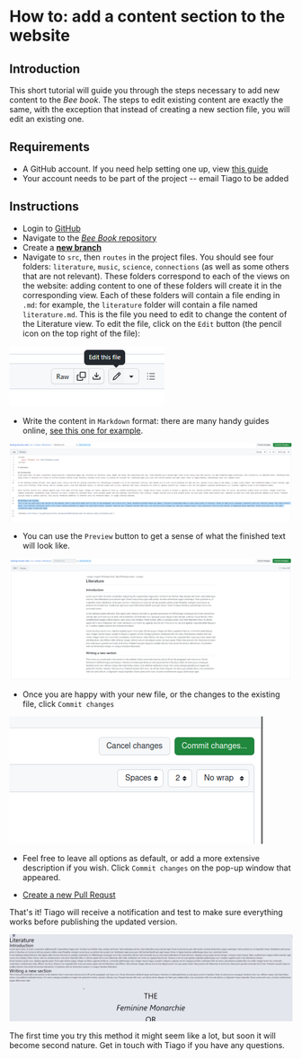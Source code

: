 # How to: add a content section to the website

## Introduction

This short tutorial will guide you through the steps necessary to add new content to the _Bee book_. The steps to edit existing content are exactly the same, with the exception that instead of creating a new section file, you will edit an existing one.

## Requirements

- A GitHub account. If you need help setting one up, view [this guide](../register-github/README.md)
- Your account needs to be part of the project -- email Tiago to be added

## Instructions

- Login to [GitHub](https://github.com/)
- Navigate to the [_Bee Book_ repository](https://github.com/NewcastleRSE/beeing-human-web/)
- Create a [**new branch**](/documentation/create-new-branch/README.md)
- Navigate to `src`, then `routes` in the project files. You should see four folders: `literature`, `music`, `science`, `connections` (as well as some others that are not relevant). These folders correspond to each of the views on the website: adding content to one of these folders will create it in the corresponding view. Each of these folders will contain a file ending in `.md`: for example, the `literature` folder will contain a file named `literature.md`. This is the file you need to edit to change the content of the Literature view. To edit the file, click on the `Edit` button (the pencil icon on the top right of the file):

![Edit button](./img/add-section-content-4.png)

- Write the content in `Markdown` format: there are many handy guides online, [see this one for example](https://www.markdownguide.org/cheat-sheet/).

![writing new content](./img/add-section-content-5.png)

- You can use the `Preview` button to get a sense of what the finished text will look like.

![preview new content](./img/add-section-content-6.png)

- Once you are happy with your new file, or the changes to the existing file, click `Commit changes`

![commit button](./img/add-section-content-7.png)

- Feel free to leave all options as default, or add a more extensive description if you wish. Click `Commit changes` on the pop-up window that appeared.

- [Create a new Pull Requst](/documentation/create-new-pull-request/README.md)

That's it! Tiago will receive a notification and test to make sure everything works before publishing the updated version.

![published result](./img/add-section-content-12.png)

The first time you try this method it might seem like a lot, but soon it will become second nature. Get in touch with Tiago if you have any questions.
